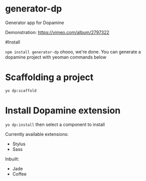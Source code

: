 generator-dp
============

Generator app for Dopamine

Demonstration: https://vimeo.com/album/2797322

#Install

`npm install generator-dp` ohooo, we're done. You can generate a dopamine project with yeoman commands below


# Scaffolding a project

`yo dp:scaffold`

# Install Dopamine extension

`yo dp:install` then select a component to install

Currently available extensions:

 - Stylus
 - Sass

Inbuilt:

 - Jade
 - Coffee

